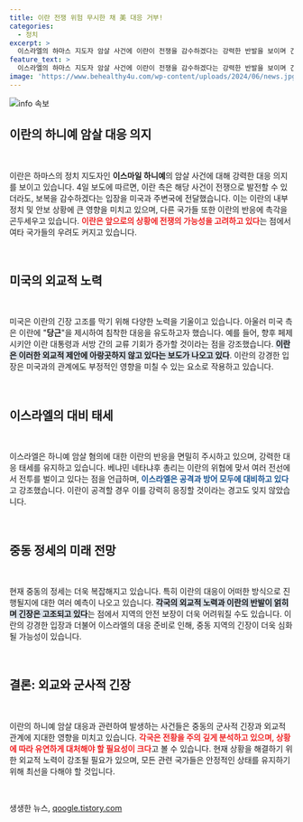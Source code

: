 ```yaml
---
title: 이란 전쟁 위험 무시한 채 美 대응 거부!
categories:
  - 정치
excerpt: >
  이스라엘의 하마스 지도자 암살 사건에 이란이 전쟁을 감수하겠다는 강력한 반발을 보이며 긴장이 고조되고 있다. 미국은 이란의 보복을 막기 위해 외교적 노력을 기울이고 있지만, 이란은 앙갚음 의지를 꺾지 않고 있다. 이스라엘은 대비 태세를 강화하며 어떤 공격에도 대응하겠다라고 경고하는 상황이다.
feature_text: >
  이스라엘의 하마스 지도자 암살 사건에 이란이 전쟁을 감수하겠다는 강력한 반발을 보이며 긴장이 고조되고 있다. 미국은 이란의 보복을 막기 위해 외교적 노력을 기울이고 있지만, 이란은 앙갚음 의지를 꺾지 않고 있다. 이스라엘은 대비 태세를 강화하며 어떤 공격에도 대응하겠다라고 경고하는 상황이다.
image: 'https://www.behealthy4u.com/wp-content/uploads/2024/06/news.jpg'
---
```


<p><img src="https://www.behealthy4u.com/wp-content/uploads/2024/06/news.jpg" alt="info 속보" /></p>

<h2 data-ke-size="size26">이란의 하니예 암살 대응 의지</h2>

<p data-ke-size="size16">&nbsp;</p>

<p>이란은 하마스의 정치 지도자인 <b>이스마일 하니예</b>의 암살 사건에 대해 강력한 대응 의지를 보이고 있습니다. 4일 보도에 따르면, 이란 측은 해당 사건이 전쟁으로 발전할 수 있더라도, 보복을 감수하겠다는 입장을 미국과 주변국에 전달했습니다. 이는 이란의 내부 정치 및 안보 상황에 큰 영향을 미치고 있으며, 다른 국가들 또한 이란의 반응에 촉각을 곤두세우고 있습니다. <b><span style="color: #ee2323;">이란은 앞으로의 상황에 전쟁의 가능성을 고려하고 있다</span></b>는 점에서 여타 국가들의 우려도 커지고 있습니다.</p>

<p data-ke-size="size16">&nbsp;</p>

<h2 data-ke-size="size26">미국의 외교적 노력</h2>

<p data-ke-size="size16">&nbsp;</p>

<p>미국은 이란의 긴장 고조를 막기 위해 다양한 노력을 기울이고 있습니다. 아울러 미국 측은 이란에 "<b>당근</b>"을 제시하여 침착한 대응을 유도하고자 했습니다. 예를 들어, 향후 페제시키안 이란 대통령과 서방 간의 교류 기회가 증가할 것이라는 점을 강조했습니다. <b><span style="background-color: #21538527;">이란은 이러한 외교적 제안에 아랑곳하지 않고 있다는 보도가 나오고 있다</span></b>. 이란의 강경한 입장은 미국과의 관계에도 부정적인 영향을 미칠 수 있는 요소로 작용하고 있습니다.</p>

<p data-ke-size="size16">&nbsp;</p>

<h2 data-ke-size="size26">이스라엘의 대비 태세</h2>

<p data-ke-size="size16">&nbsp;</p>

<p>이스라엘은 하니예 암살 혐의에 대한 이란의 반응을 면밀히 주시하고 있으며, 강력한 대응 태세를 유지하고 있습니다. 베냐민 네타냐후 총리는 이란의 위협에 맞서 여러 전선에서 전투를 벌이고 있다는 점을 언급하며, <b><span style="color: #1a5490;">이스라엘은 공격과 방어 모두에 대비하고 있다</span></b>고 강조했습니다. 이란이 공격할 경우 이를 강력히 응징할 것이라는 경고도 잊지 않았습니다.</p>

<p data-ke-size="size16">&nbsp;</p>

<h2 data-ke-size="size26">중동 정세의 미래 전망</h2>

<p data-ke-size="size16">&nbsp;</p>

<p>현재 중동의 정세는 더욱 복잡해지고 있습니다. 특히 이란의 대응이 어떠한 방식으로 진행될지에 대한 여러 예측이 나오고 있습니다. <b><span style="background-color: #21538527;">각국의 외교적 노력과 이란의 반발이 얽히며 긴장은 고조되고 있다</span></b>는 점에서 지역의 안전 보장이 더욱 어려워질 수도 있습니다. 이란의 강경한 입장과 더불어 이스라엘의 대응 준비로 인해, 중동 지역의 긴장이 더욱 심화될 가능성이 있습니다.</p>

<p data-ke-size="size16">&nbsp;</p>

<h2 data-ke-size="size26">결론: 외교와 군사적 긴장</h2>

<p data-ke-size="size16">&nbsp;</p>

<p>이란의 하니예 암살 대응과 관련하여 발생하는 사건들은 중동의 군사적 긴장과 외교적 관계에 지대한 영향을 미치고 있습니다. <b><span style="color: #ee2323;">각국은 전황을 주의 깊게 분석하고 있으며, 상황에 따라 유연하게 대처해야 할 필요성이 크다</span></b>고 볼 수 있습니다. 현재 상황을 해결하기 위한 외교적 노력이 강조될 필요가 있으며, 모든 관련 국가들은 안정적인 상태를 유지하기 위해 최선을 다해야 할 것입니다. </p>

<p data-ke-size="size16">&nbsp;</p>
생생한 뉴스, <a href="https://qoogle.tistory.com" rel="dofollow">qoogle.tistory.com</a>


